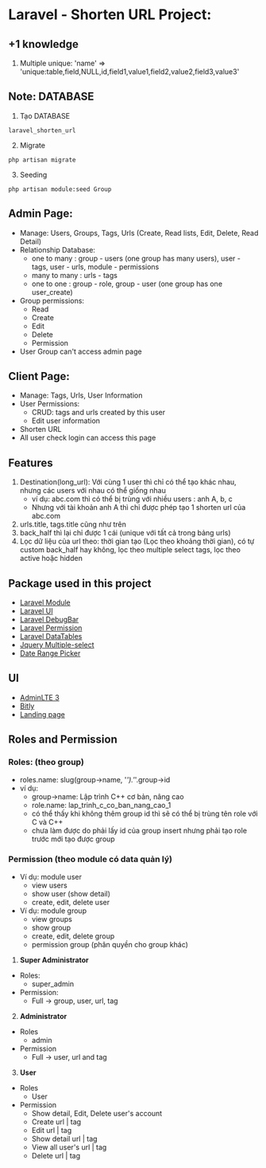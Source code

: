 # Laravel - Shorten URL Project:
## +1 knowledge
1. Multiple unique: 'name' => 'unique:table,field,NULL,id,field1,value1,field2,value2,field3,value3'


## Note: DATABASE
1. Tạo DATABASE
```text
laravel_shorten_url
```
2. Migrate
```terminal
php artisan migrate
```
3. Seeding
```terminal
php artisan module:seed Group 
```
## Admin Page:
- Manage: Users, Groups, Tags, Urls (Create, Read lists, Edit, Delete, Read Detail)
- Relationship Database:
  - one to many : group - users (one group has many users), user - tags, user - urls, module - permissions
  - many to many : urls - tags 
  - one to one : group - role, group - user (one group has one user_create)
- Group permissions:
  - Read 
  - Create
  - Edit
  - Delete
  - Permission
- User Group can't access admin page
## Client Page:
- Manage: Tags, Urls, User Information
- User Permissions:
  - CRUD: tags and urls created by this user
  - Edit user information
- Shorten URL
- All user check login can access this page 
## Features
1. Destination(long_url): Với cùng 1 user thì chỉ có thể tạo khác nhau, nhưng các users với nhau có thể giống nhau 
   - ví dụ: abc.com thì có thể bị trùng với nhiều users : anh A, b, c 
   - Nhưng với tài khoản anh A thì chỉ được phép tạo 1 shorten url của abc.com
2. urls.title, tags.title cũng như trên
3. back_half thì lại chỉ được 1 cái (unique với tất cả trong bảng urls)
4. Lọc dữ liệu của url theo: thời gian tạo (Lọc theo khoảng thời gian), có tự custom back_half hay không, lọc theo multiple select tags, lọc theo active hoặc hidden
## Package used in this project
- [Laravel Module](https://laravelmodules.com/docs/v10/introduction)
- [Laravel UI](https://github.com/laravel/ui)
- [Laravel DebugBar](https://github.com/barryvdh/laravel-debugbar) 
- [Laravel Permission](https://spatie.be/docs/laravel-permission/v6/installation-laravel)
- [Laravel DataTables](https://yajrabox.com/docs/laravel-datatables/10.0)
- [Jquery Multiple-select](https://harvesthq.github.io/chosen/)
- [Date Range Picker](https://www.npmjs.com/package/daterangepicker)
## UI
- [AdminLTE 3](https://adminlte.io/themes/v3/)
- [Bitly](https://app.bitly.com/)
- [Landing page](https://codepen.io/FedLover/pen/NWXPeae)
## Roles and Permission
### Roles: (theo group)
* roles.name: slug(group->name, '_').'_'.group->id
* ví dụ: 
  * group->name: Lập trình C++ cơ bản, nâng cao
  * role.name: lap_trinh_c_co_ban_nang_cao_1
  * có thể thấy khi không thêm group id thì sẽ có thể bị trùng tên role với C và C++
  * chưa làm được do phải lấy id của group insert nhưng phải tạo role trước mới tạo được group
### Permission (theo module có data quản lý)
* Ví dụ: module user
  * view users
  * show user (show detail)
  * create, edit, delete user
* Ví dụ: module group
  * view groups
  * show group
  * create, edit, delete group
  * permission group (phân quyền cho group khác)
1) **Super Administrator**
- Roles:
  - super_admin
- Permission:
  - Full -> group, user, url, tag
2) **Administrator**
- Roles
  - admin
- Permission
  - Full -> user, url and tag
3) **User**
- Roles
  - User
- Permission
  - Show detail, Edit, Delete user's account
  - Create url | tag
  - Edit url | tag
  - Show detail url | tag
  - View all user's url | tag
  - Delete url | tag

